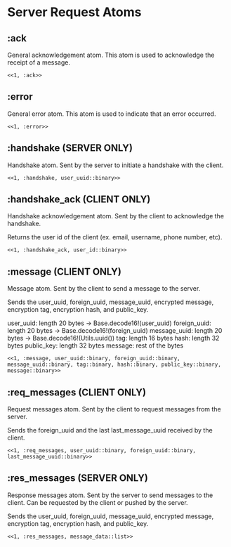 # Server Request Atoms

## :ack

General acknowledgement atom. This atom is used to acknowledge the receipt of a message.

`<<1, :ack>>`

## :error

General error atom. This atom is used to indicate that an error occurred.

`<<1, :error>>`

## :handshake (SERVER ONLY)

Handshake atom. Sent by the server to initiate a handshake with the client.

`<<1, :handshake, user_uuid::binary>>`

## :handshake_ack (CLIENT ONLY)

Handshake acknowledgement atom. Sent by the client to acknowledge the handshake.

Returns the user id of the client (ex. email, username, phone number, etc).

`<<1, :handshake_ack, user_id::binary>>`

## :message (CLIENT ONLY)

Message atom. Sent by the client to send a message to the server.

Sends the user_uuid, foreign_uuid, message_uuid, encrypted message, encryption tag, encryption hash, and public_key.

user_uuid: length 20 bytes -> Base.decode16!(user_uuid)
foreign_uuid: length 20 bytes -> Base.decode16!(foreign_uuid)
message_uuid: length 20 bytes -> Base.decode16!(Utils.uuid())
tag: length 16 bytes
hash: length 32 bytes
public_key: length 32 bytes
message: rest of the bytes

`<<1, :message, user_uuid::binary, foreign_uuid::binary, message_uuid::binary, tag::binary, hash::binary, public_key::binary, message::binary>>`

## :req_messages (CLIENT ONLY)

Request messages atom. Sent by the client to request messages from the server.

Sends the foreign_uuid and the last last_message_uuid received by the client.

`<<1, :req_messages, user_uuid::binary, foreign_uuid::binary, last_message_uuid::binary>>`

## :res_messages (SERVER ONLY)

Response messages atom. Sent by the server to send messages to the client. Can be requested by the client or pushed by the server.

Sends the user_uuid, foreign_uuid, message_uuid, encrypted message, encryption tag, encryption hash, and public_key.

`<<1, :res_messages, message_data::list>>`
